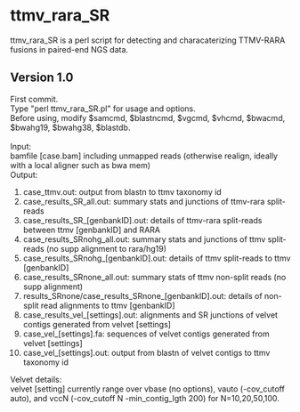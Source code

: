 # ttmv_rara_SR
ttmv_rara_SR is a perl script for detecting and characaterizing TTMV-RARA fusions in paired-end NGS data.

## Version 1.0
First commit.<br>
Type "perl ttmv_rara_SR.pl" for usage and options.<br>
Before using, modify $samcmd, $blastncmd, $vgcmd, $vhcmd, $bwacmd, $bwahg19, $bwahg38, $blastdb.<br><br>
Input:<br>
bamfile [case.bam] including unmapped reads (otherwise realign, ideally with a local aligner such as bwa mem)<br>
Output:
1. case_ttmv.out: output from blastn to ttmv taxonomy id
2. case_results_SR_all.out: summary stats and junctions of ttmv-rara split-reads
3. case_results_SR_[genbankID].out: details of ttmv-rara split-reads between ttmv [genbankID] and RARA
4. case_results_SRnohg_all.out: summary stats and junctions of ttmv split-reads (no supp alignment to rara/hg19)
5. case_results_SRnohg_[genbankID].out: details of ttmv split-reads to ttmv [genbankID]
6. case_results_SRnone_all.out: summary stats of ttmv non-split reads (no supp alignment)
7. results_SRnone/case_results_SRnone_[genbankID].out: details of non-split read alignments to ttmv [genbankID]
8. case_results_vel_[settings].out: alignments and SR junctions of velvet contigs generated from velvet [settings]
9. case_vel_[settings].fa: sequences of velvet contigs generated from velvet [settings]
10. case_vel_[settings].out: output from blastn of velvet contigs to ttmv taxonomy id

Velvet details:<br>
velvet [setting] currently range over vbase (no options), vauto (-cov_cutoff auto), and vccN (-cov_cutoff N -min_contig_lgth 200) for N=10,20,50,100. 
